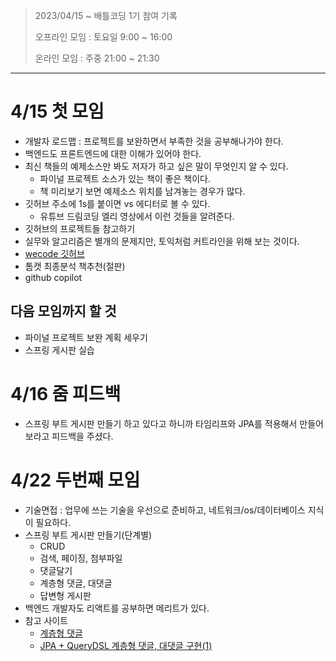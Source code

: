 > 2023/04/15 ~
> 배틀코딩 1기 참여 기록
> 
> 오프라인 모임 : 토요일 9:00 ~ 16:00
> 
> 온라인 모임 : 주중 21:00 ~ 21:30
---

# 4/15 첫 모임

- 개발자 로드맵 : 프로젝트를 보완하면서 부족한 것을 공부해나가야 한다.
- 백엔드도 프론트엔드에 대한 이해가 있어야 한다.
- 최신 책들의 예제소스만 봐도 저자가 하고 싶은 말이 무엇인지 알 수 있다.
  - 파이널 프로젝트 소스가 있는 책이 좋은 책이다.
  - 책 미리보기 보면 예제소스 위치를 남겨놓는 경우가 많다.
- 깃허브 주소에 1s를 붙이면 vs 에디터로 볼 수 있다.
  - 유튜브 드림코딩 엘리 영상에서 이런 것들을 알려준다.
- 깃허브의 프로젝트들 참고하기
- 실무와 알고리즘은 별개의 문제지만, 토익처럼 커트라인을 위해 보는 것이다.
- [wecode 깃허브](https://github.com/wecode-bootcamp-korea)
- 톰캣 최종분석 책추천(절판)
- github copilot

## 다음 모임까지 할 것
- 파이널 프로젝트 보완 계획 세우기
- 스프링 게시판 실습

# 4/16 줌 피드백
- 스프링 부트 게시판 만들기 하고 있다고 하니까 타임리프와 JPA를 적용해서 만들어보라고 피드백을 주셨다.

# 4/22 두번째 모임
- 기술면접 : 업무에 쓰는 기술을 우선으로 준비하고, 네트워크/os/데이터베이스 지식이 필요하다.
- 스프링 부트 게시판 만들기(단계별)
  - CRUD
  - 검색, 페이징, 첨부파일
  - 댓글달기
  - 계층형 댓글, 대댓글
  - 답변형 게시판
- 백엔드 개발자도 리액트를 공부하면 메리트가 있다.
- 참고 사이트
  - [계층형 댓글](https://velog.io/@soyounjeong/Spring-%EA%B3%84%EC%B8%B5%ED%98%95-%EB%8C%93%EA%B8%80)
  - [JPA + QueryDSL 계층형 댓글, 대댓글 구현(1)](https://velog.io/@do-hoon/JPA-QueryDSL-%EA%B3%84%EC%B8%B5%ED%98%95-%EB%8C%93%EA%B8%80-%EB%8C%80%EB%8C%93%EA%B8%80-%EA%B5%AC%ED%98%84)
